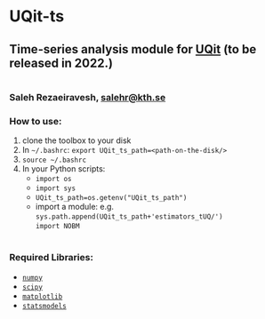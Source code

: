 # UQit-ts
## Time-series analysis module for [UQit](https://github.com/KTH-Nek5000/UQit) (to be released in 2022.)
#
### Saleh Rezaeiravesh, salehr@kth.se

### How to use:
  1. clone the toolbox to your disk
  2. In `~/.bashrc`: `export UQit_ts_path=<path-on-the-disk/>`
  3. `source ~/.bashrc`
  4. In your Python scripts: 
     * `import os`
     * `import sys`
     * `UQit_ts_path=os.getenv("UQit_ts_path")`
     * import a module: e.g.<br/>
       `sys.path.append(UQit_ts_path+'estimators_tUQ/')`<br/>
       `import NOBM`<br/>
#
### Required Libraries:
  - [`numpy`](https://numpy.org/)
  - [`scipy`](https://www.scipy.org/)  
  - [`matplotlib`](https://matplotlib.org/)
  - [`statsmodels`](https://www.statsmodels.org/stable/index.html)
